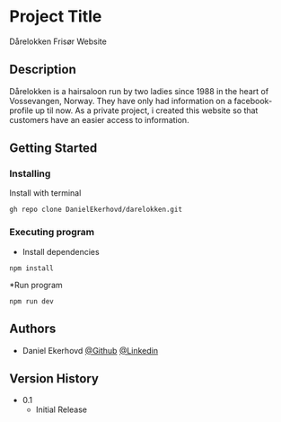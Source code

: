 # Project Title

Dårelokken Frisør Website

## Description

Dårelokken is a hairsaloon run by two ladies since 1988 in the heart of Vossevangen, Norway.
They have only had information on a facebook-profile up til now. 
As a private project, i created this website so that customers have an easier access to information.

## Getting Started


### Installing

Install with terminal 
```
gh repo clone DanielEkerhovd/darelokken.git
```

### Executing program

* Install dependencies
```
npm install
```
*Run program
```
npm run dev
```

## Authors

* Daniel Ekerhovd
[@Github](https://github.com/DanielEkerhovd)
[@Linkedin](https://www.linkedin.com/in/daniel-ekerhovd/)

## Version History

* 0.1
    * Initial Release